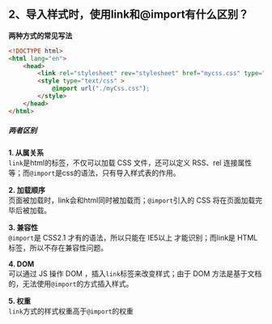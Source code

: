 ## 2、导入样式时，使用link和@import有什么区别？

**两种方式的常见写法**
``` html
<!DOCTYPE html>
<html lang="en">
    <head>
        <link rel="stylesheet" rev="stylesheet" href="mycss.css" type="text/css" > 
        <style type="text/css" >   
            @import url("./myCss.css");   
        </style> 
    </head>
</html>
```
##### 两者区别
**1. 从属关系**  
`link`是html的标签，不仅可以加载 CSS 文件，还可以定义 RSS、rel 连接属性等；而`@import`是css的语法，只有导入样式表的作用。  
  
**2. 加载顺序**  
页面被加载时，link会和html同时被加载而；`@import`引入的 CSS 将在页面加载完毕后被加载。  
  
**3. 兼容性**  
`@import`是 CSS2.1 才有的语法，所以只能在 IE5以上 才能识别；而link是 HTML 标签，所以不存在兼容性问题。  
  
**4. DOM**  
可以通过 JS 操作 DOM ，插入`link`标签来改变样式；由于 DOM 方法是基于文档的，无法使用`@import`的方式插入样式。  
  
**5. 权重**  
`link`方式的样式权重高于`@import`的权重  